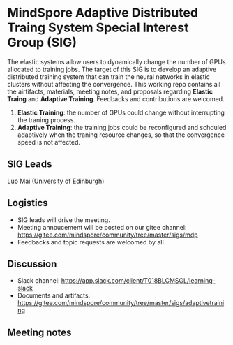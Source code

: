 # MindSpore Adaptive Distributed Traing System Special Interest Group (SIG)
The elastic systems allow users to dynamically change the number of GPUs allocated to training jobs. The target of this SIG is to develop an adaptive distributed training system that can train the neural networks in elastic clusters without affecting the convergence. This working repo contains all the airtifacts, materials, meeting notes, and proposals regarding **Elastic Traing** and **Adaptive Training**. Feedbacks and contributions are welcomed. 
1. **Elastic Training**: the number of GPUs could change without interrupting the traning process.
2. **Adaptive Training**: the training jobs could be reconfigured and schduled adaptively when the traning resource changes, so that the convergence speed is not affected.

## SIG Leads
Luo Mai (University of Edinburgh)
## Logistics
- SIG leads will drive the meeting.
- Meeting annoucement will be posted on our gitee channel: https://gitee.com/mindspore/community/tree/master/sigs/mdp
- Feedbacks and topic requests are welcomed by all.
## Discussion
- Slack channel: https://app.slack.com/client/T018BLCMSGL/learning-slack
- Documents and artifacts: https://gitee.com/mindspore/community/tree/master/sigs/adaptivetraining
## Meeting notes

